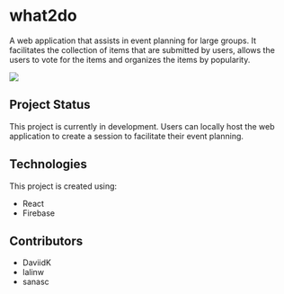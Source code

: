 # what2do
A web application that assists in event planning for large groups. It facilitates the collection of items that are submitted by users, allows the users to vote for the items and organizes the items by popularity.

![](https://github.com/sanasc/what2do/blob/feat/readme/misc/Screengrab.gif)

## Project Status  
This project is currently in development. Users can locally host the web application to create a session to facilitate their event planning. 

## Technologies
This project is created using:
* React 
* Firebase

## Contributors
* DaviidK
* lalinw
* sanasc
